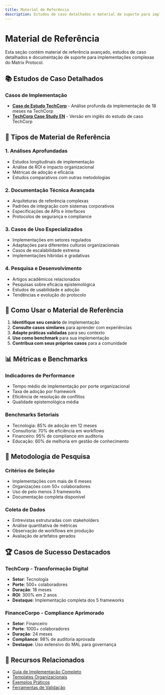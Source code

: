 ```yaml
---
title: Material de Referência
description: Estudos de caso detalhados e material de suporte para implementação do Matrix Protocol
---
```


# Material de Referência

Esta seção contém material de referência avançado, estudos de caso detalhados e documentação de suporte para implementações complexas do Matrix Protocol.

## 📚 Estudos de Caso Detalhados

### Casos de Implementação
- **[Caso de Estudo TechCorp](./techcorp-case-study)** - Análise profunda da implementação de 18 meses na TechCorp
- **[TechCorp Case Study EN](./techcorp-case-study-en)** - Versão em inglês do estudo de caso TechCorp

## 📖 Tipos de Material de Referência

### 1. Análises Aprofundadas
- Estudos longitudinais de implementação
- Análise de ROI e impacto organizacional
- Métricas de adoção e eficácia
- Estudos comparativos com outras metodologias

### 2. Documentação Técnica Avançada
- Arquiteturas de referência complexas
- Padrões de integração com sistemas corporativos
- Especificações de APIs e interfaces
- Protocolos de segurança e compliance

### 3. Casos de Uso Especializados
- Implementações em setores regulados
- Adaptações para diferentes culturas organizacionais
- Casos de escalabilidade extrema
- Implementações híbridas e gradativas

### 4. Pesquisa e Desenvolvimento
- Artigos acadêmicos relacionados
- Pesquisas sobre eficácia epistemológica
- Estudos de usabilidade e adoção
- Tendências e evolução do protocolo

## 🎯 Como Usar o Material de Referência

1. **Identifique seu cenário** de implementação
2. **Consulte casos similares** para aprender com experiências
3. **Adapte práticas validadas** para seu contexto
4. **Use como benchmark** para sua implementação
5. **Contribua com seus próprios casos** para a comunidade

## 📊 Métricas e Benchmarks

### Indicadores de Performance
- Tempo médio de implementação por porte organizacional
- Taxa de adoção por framework
- Eficiência de resolução de conflitos
- Qualidade epistemológica média

### Benchmarks Setoriais
- Tecnologia: 85% de adoção em 12 meses
- Consultoria: 70% de eficiência em workflows
- Financeiro: 95% de compliance em auditoria
- Educação: 60% de melhoria em gestão de conhecimento

## 🔬 Metodologia de Pesquisa

### Critérios de Seleção
- Implementações com mais de 6 meses
- Organizações com 50+ colaboradores
- Uso de pelo menos 3 frameworks
- Documentação completa disponível

### Coleta de Dados
- Entrevistas estruturadas com stakeholders
- Análise quantitativa de métricas
- Observação de workflows em produção
- Avaliação de artefatos gerados

## 🏆 Casos de Sucesso Destacados

### TechCorp - Transformação Digital
- **Setor**: Tecnologia
- **Porte**: 500+ colaboradores
- **Duração**: 18 meses
- **ROI**: 300% em 2 anos
- **Destaque**: Implementação completa dos 5 frameworks

### FinanceCorpo - Compliance Aprimorado
- **Setor**: Financeiro
- **Porte**: 1000+ colaboradores
- **Duração**: 24 meses
- **Compliance**: 98% de auditoria aprovada
- **Destaque**: Uso extensivo do MAL para governança

## 📖 Recursos Relacionados

- [Guia de Implementação Completo](../MATRIX_PROTOCOL_IMPLEMENTATION_GUIDE.md)
- [Templates Organizacionais](../templates)
- [Exemplos Práticos](../examples)
- [Ferramentas de Validação](../tools)